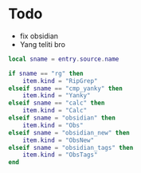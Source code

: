 # Todo

<!--toc:start-->

- fix obsidian
- Yang teliti bro

<!--toc:end-->

```lua
local sname = entry.source.name

if sname == "rg" then
    item.kind = "RipGrep"
elseif sname == "cmp_yanky" then
    item.kind = "Yanky"
elseif sname == "calc" then
    item.kind = "Calc"
elseif sname = "obsidian" then
    item.kind = "Obs"
elseif sname = "obsidian_new" then
    item.kind = "ObsNew"
elseif sname = "obsidian_tags" then
    item.kind = "ObsTags"
end



```
